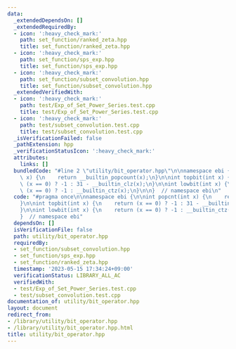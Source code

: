```yaml
---
data:
  _extendedDependsOn: []
  _extendedRequiredBy:
  - icon: ':heavy_check_mark:'
    path: set_function/ranked_zeta.hpp
    title: set_function/ranked_zeta.hpp
  - icon: ':heavy_check_mark:'
    path: set_function/sps_exp.hpp
    title: set_function/sps_exp.hpp
  - icon: ':heavy_check_mark:'
    path: set_function/subset_convolution.hpp
    title: set_function/subset_convolution.hpp
  _extendedVerifiedWith:
  - icon: ':heavy_check_mark:'
    path: test/Exp_of_Set_Power_Series.test.cpp
    title: test/Exp_of_Set_Power_Series.test.cpp
  - icon: ':heavy_check_mark:'
    path: test/subset_convolution.test.cpp
    title: test/subset_convolution.test.cpp
  _isVerificationFailed: false
  _pathExtension: hpp
  _verificationStatusIcon: ':heavy_check_mark:'
  attributes:
    links: []
  bundledCode: "#line 2 \"utility/bit_operator.hpp\"\n\nnamespace ebi {\n\nint popcnt(int\
    \ x) {\n    return __builtin_popcount(x);\n}\n\nint topbit(int x) {\n    return\
    \ (x == 0) ? -1 : 31 - __builtin_clz(x);\n}\n\nint lowbit(int x) {\n    return\
    \ (x == 0) ? -1 : __builtin_ctz(x);\n}\n\n}  // namespace ebi\n"
  code: "#pragma once\n\nnamespace ebi {\n\nint popcnt(int x) {\n    return __builtin_popcount(x);\n\
    }\n\nint topbit(int x) {\n    return (x == 0) ? -1 : 31 - __builtin_clz(x);\n\
    }\n\nint lowbit(int x) {\n    return (x == 0) ? -1 : __builtin_ctz(x);\n}\n\n\
    }  // namespace ebi"
  dependsOn: []
  isVerificationFile: false
  path: utility/bit_operator.hpp
  requiredBy:
  - set_function/subset_convolution.hpp
  - set_function/sps_exp.hpp
  - set_function/ranked_zeta.hpp
  timestamp: '2023-05-15 17:34:24+09:00'
  verificationStatus: LIBRARY_ALL_AC
  verifiedWith:
  - test/Exp_of_Set_Power_Series.test.cpp
  - test/subset_convolution.test.cpp
documentation_of: utility/bit_operator.hpp
layout: document
redirect_from:
- /library/utility/bit_operator.hpp
- /library/utility/bit_operator.hpp.html
title: utility/bit_operator.hpp
---
```


